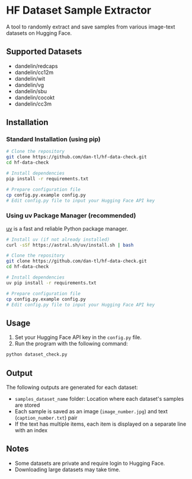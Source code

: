 # HF Dataset Sample Extractor

A tool to randomly extract and save samples from various image-text datasets on Hugging Face.

## Supported Datasets

- dandelin/redcaps
- dandelin/cc12m
- dandelin/wit
- dandelin/vg
- dandelin/sbu
- dandelin/cocokt
- dandelin/cc3m

## Installation

### Standard Installation (using pip)

```bash
# Clone the repository
git clone https://github.com/dan-tl/hf-data-check.git
cd hf-data-check

# Install dependencies
pip install -r requirements.txt

# Prepare configuration file
cp config.py.example config.py
# Edit config.py file to input your Hugging Face API key
```

### Using uv Package Manager (recommended)

[uv](https://github.com/astral-sh/uv) is a fast and reliable Python package manager.

```bash
# Install uv (if not already installed)
curl -sSf https://astral.sh/uv/install.sh | bash

# Clone the repository
git clone https://github.com/dan-tl/hf-data-check.git
cd hf-data-check

# Install dependencies
uv pip install -r requirements.txt

# Prepare configuration file
cp config.py.example config.py
# Edit config.py file to input your Hugging Face API key
```

## Usage

1. Set your Hugging Face API key in the `config.py` file.
2. Run the program with the following command:

```bash
python dataset_check.py
```

## Output

The following outputs are generated for each dataset:

- `samples_dataset_name` folder: Location where each dataset's samples are stored
- Each sample is saved as an image (`image_number.jpg`) and text (`caption_number.txt`) pair
- If the text has multiple items, each item is displayed on a separate line with an index

## Notes

- Some datasets are private and require login to Hugging Face.
- Downloading large datasets may take time.
